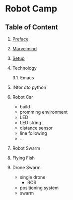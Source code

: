 # Robot Camp


## Table of Content

1. [Preface](preface.md)
2. [Marvelmind](marvelmind.md)
3. [Setup](setup.md)
4. Technology

	3.1. Emacs

4. INtor dto python
	
5. Robot Car

	* build
	* promming environment
	* LED
	* LED string
	* distance sensor
	* line following
	* ...
	
6. Robot Swarm

7. Flying Fish

8. Drone Swarm

	* single drone
		* ROS
	* positioning system
	* swarm
